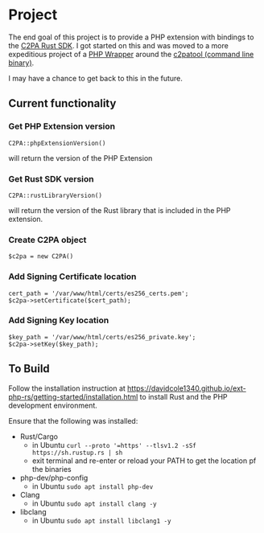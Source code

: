 # Project
The end goal of this project is to provide a PHP extension with bindings to the [C2PA Rust SDK](https://github.com/contentauth/c2pa-rs). I got started on this and was moved to a more expeditious project of a [PHP Wrapper](https://github.com/jrglasgow/c2pa-php) around the [c2patool (command line binary)](https://github.com/contentauth/c2patool).

I may have a chance to get back to this in the future.


## Current functionality
### Get PHP Extension version
```
C2PA::phpExtensionVersion()
```
will return the version of the PHP Extension
### Get Rust SDK version
```
C2PA::rustLibraryVersion()
```
will return the version of the Rust library that is included in the PHP extension.

### Create C2PA object
```
$c2pa = new C2PA()
```

### Add Signing Certificate location
```
cert_path = '/var/www/html/certs/es256_certs.pem';
$c2pa->setCertificate($cert_path);
```


### Add Signing Key location
```
$key_path = '/var/www/html/certs/es256_private.key';
$c2pa->setKey($key_path);
```


## To Build
Follow the installation instruction at https://davidcole1340.github.io/ext-php-rs/getting-started/installation.html to install Rust and the PHP development environment.

Ensure that the following was installed:
* Rust/Cargo
  * in Ubuntu `curl --proto '=https' --tlsv1.2 -sSf https://sh.rustup.rs | sh`
  * exit terminal and re-enter or reload your PATH to get the location pf the binaries
* php-dev/php-config
  * in Ubuntu `sudo apt install php-dev`
* Clang
  * in Ubuntu `sudo apt install clang -y`
* libclang
  * in Ubuntu `sudo apt install libclang1 -y`
